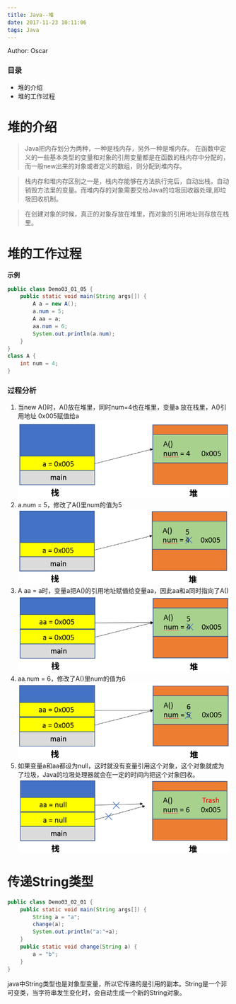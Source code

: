 ```yaml
---
title: Java--堆
date: 2017-11-23 10:11:06
tags: Java
---
```

Author: Oscar

### 目录
- 堆的介绍
- 堆的工作过程

# 堆的介绍
> Java把内存划分为两种，一种是栈内存，另外一种是堆内存。 在函数中定义的一些基本类型的变量和对象的引用变量都是在函数的栈内存中分配的，而一般new出来的对象或者定义的数组，则分配到堆内存。

> 栈内存和堆内存区别之一是，栈内存能够在方法执行完后，自动出栈，自动销毁方法里的变量。而堆内存的对象需要交给Java的垃圾回收器处理,即垃圾回收机制。

> 在创建对象的时候，真正的对象存放在堆里，而对象的引用地址则存放在栈里。

# 堆的工作过程
**示例**<br>
```java
public class Demo03_01_05 {
    public static void main(String args[]) {
        A a = new A();       
        a.num = 5;           
        A aa = a;            
        aa.num = 6;
        System.out.println(a.num); 
    }
}
class A {
    int num = 4;
}
```

### 过程分析
1. 当new A()时，A()放在堆里，同时num=4也在堆里，变量a 放在栈里，A()引用地址 0x005赋值给a
![](https://raw.githubusercontent.com/zhengdunhao/UploadFiles/master/p3.png)
2. a.num = 5，修改了A()里num的值为5
![](https://raw.githubusercontent.com/zhengdunhao/UploadFiles/master/p4.png)
3. A aa = a时，变量a把A()的引用地址赋值给变量aa，因此aa和a同时指向了A()
![](https://raw.githubusercontent.com/zhengdunhao/UploadFiles/master/p5.png)
4. aa.num = 6，修改了A()里num的值为6
![](https://raw.githubusercontent.com/zhengdunhao/UploadFiles/master/p6.png)
5. 如果变量a和aa都设为null，这时就没有变量引用这个对象，这个对象就成为了垃圾，Java的垃圾处理器就会在一定的时间内把这个对象回收。
![](https://github.com/zhengdunhao/UploadFiles/blob/master/p7.png?raw=true)

# 传递String类型
```java
public class Demo03_02_01 {
    public static void main(String args[]) {
        String a = "a";
        change(a);
        System.out.println("a:"+a);
    }
    public static void change(String a) {
        a = "b";
    }
}
```
java中String类型也是对象型变量，所以它传递的是引用的副本。String是一个非可变类，当字符串发生变化时，会自动生成一个新的String对象。